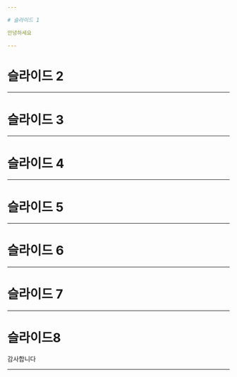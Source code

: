 ```yaml
---

# 슬라이드 1

안녕하세요

---
```


# 슬라이드 2



---

# 슬라이드 3



---

# 슬라이드 4



---

# 슬라이드 5



---

# 슬라이드 6



---

# 슬라이드 7



---

# 슬라이드8

감사합니다

---

